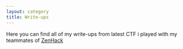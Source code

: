 ```yaml
---
layout: category
title: Write-ups
---
```


Here you can find all of my write-ups from latest CTF i played with my teammates of [ZenHack](http://zenhack.team)
